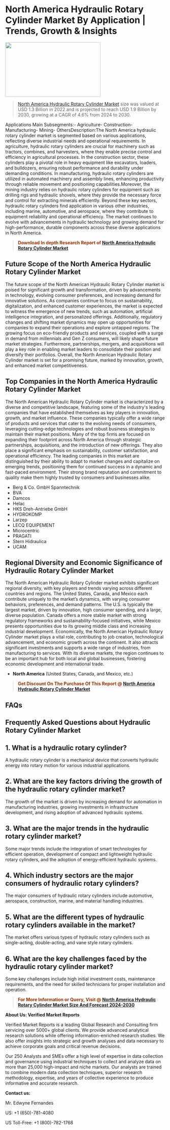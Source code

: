 <p><h1>North America Hydraulic Rotary Cylinder Market By Application | Trends, Growth & Insights</h1><p><img class="aligncenter size-medium wp-image-105565" src="https://ffe5etoiles.com/wp-content/uploads/2025/01/MST7-300x171.png" alt="" width="300" height="171" /></p><blockquote><p><a href="https://www.verifiedmarketreports.com/download-sample/?rid=496932&utm_source=Github-NA&utm_medium=377" target="_blank">North America Hydraulic Rotary Cylinder Market</a> size was valued at USD 1.3 Billion in 2022 and is projected to reach USD 1.9 Billion by 2030, growing at a CAGR of 4.6% from 2024 to 2030.</p></blockquote>Applications Main Subsegments:- Agriculture- Construction- Manufacturing- Mining- OthersDescription:The North America hydraulic rotary cylinder market is segmented based on various applications, reflecting diverse industrial needs and operational requirements. In agriculture, hydraulic rotary cylinders are crucial for machinery such as tractors, combines, and harvesters, where they enable precise control and efficiency in agricultural processes. In the construction sector, these cylinders play a pivotal role in heavy equipment like excavators, loaders, and bulldozers, ensuring robust performance and durability under demanding conditions. In manufacturing, hydraulic rotary cylinders are utilized in automated machinery and assembly lines, enhancing productivity through reliable movement and positioning capabilities.Moreover, the mining industry relies on hydraulic rotary cylinders for equipment such as drilling rigs and hydraulic shovels, where they provide the necessary force and control for extracting minerals efficiently. Beyond these key sectors, hydraulic rotary cylinders find application in various other industries, including marine, automotive, and aerospace, where they contribute to equipment reliability and operational efficiency. The market continues to evolve with advancements in hydraulic technology and growing demand for high-performance, durable components across these diverse applications in North America.</p><blockquote><p><span style="color: #993300;"><strong>Download In depth Research Report of <a href="https://www.verifiedmarketreports.com/download-sample/?rid=496932&utm_source=Github-NA&utm_medium=377">North America Hydraulic Rotary Cylinder Market</a></strong></span></p></blockquote><h2>Future Scope of the North America Hydraulic Rotary Cylinder Market</h2><p>The future scope of the North American Hydraulic Rotary Cylinder market is poised for significant growth and transformation, driven by advancements in technology, evolving consumer preferences, and increasing demand for innovative solutions. As companies continue to focus on sustainability, digitalization, and enhanced customer experiences, the market is expected to witness the emergence of new trends, such as automation, artificial intelligence integration, and personalized offerings. Additionally, regulatory changes and shifting market dynamics may open up opportunities for companies to expand their operations and explore untapped regions. The growing focus on eco-friendly products and services, coupled with a surge in demand from millennials and Gen Z consumers, will likely shape future market strategies. Furthermore, partnerships, mergers, and acquisitions will play a key role in enabling market leaders to consolidate their position and diversify their portfolios. Overall, the North American Hydraulic Rotary Cylinder market is set for a promising future, marked by innovation, growth, and enhanced market competitiveness.</p><h2>Top Companies in the North America Hydraulic Rotary Cylinder Market</h2><p>The North American Hydraulic Rotary Cylinder market is characterized by a diverse and competitive landscape, featuring some of the industry's leading companies that have established themselves as key players in innovation, growth, and market influence. These companies typically offer a wide range of products and services that cater to the evolving needs of consumers, leveraging cutting-edge technologies and robust business strategies to maintain their market positions. Many of the top firms are focused on expanding their footprint across North America through strategic partnerships, acquisitions, and the introduction of new offerings. They also place a significant emphasis on sustainability, customer satisfaction, and operational efficiency. The leading companies in this market are distinguished by their ability to adapt to market changes and capitalize on emerging trends, positioning them for continued success in a dynamic and fast-paced environment. Their strong brand reputation and commitment to quality make them highly trusted by consumers and businesses alike.</p><p><ul><li>Berg & Co. GmbH Spanntechnik </li><li> BVA </li><li> Damcos </li><li> Helac </li><li> HKS Dreh-Antriebe GmbH </li><li> HYDROKOMP </li><li> Larzep </li><li> LECQ EQUIPEMENT </li><li> Microcentric </li><li> PRAGATI </li><li> Stern Hidraulica </li><li> UCAM</li></ul></p><h2>Regional Diversity and Economic Significance of Hydraulic Rotary Cylinder Market</h2><p>The North American Hydraulic Rotary Cylinder market exhibits significant regional diversity, with key players and trends varying across different countries and regions. The United States, Canada, and Mexico each contribute uniquely to the market’s dynamics, with varying consumer behaviors, preferences, and demand patterns. The U.S. is typically the largest market, driven by innovation, high consumer spending, and a large, diverse population. Canada offers a more stable market with strong regulatory frameworks and sustainability-focused initiatives, while Mexico presents opportunities due to its growing middle class and increasing industrial development. Economically, the North American Hydraulic Rotary Cylinder market plays a vital role, contributing to job creation, technological advancement, and economic growth across the continent. It also attracts significant investments and supports a wide range of industries, from manufacturing to services. With its diverse markets, the region continues to be an important hub for both local and global businesses, fostering economic development and international trade.</p><ul> <li><strong>North America</strong> (United States, Canada, and Mexico, etc.)</li></ul><blockquote><p><span style="color: #993300;"><strong>Get Discount On The Purchase Of This Report @ <a href="https://www.verifiedmarketreports.com/ask-for-discount/?rid=496932&utm_source=Github-NA&utm_medium=377">North America Hydraulic Rotary Cylinder Market</a></strong></span></p></blockquote><h2>FAQs</h2><p><h2>Frequently Asked Questions about Hydraulic Rotary Cylinder Market</h1><h2>1. What is a hydraulic rotary cylinder?</div><div></h2><p>A hydraulic rotary cylinder is a mechanical device that converts hydraulic energy into rotary motion for various industrial applications.</p><h2>2. What are the key factors driving the growth of the hydraulic rotary cylinder market?</div><div></h2><p>The growth of the market is driven by increasing demand for automation in manufacturing industries, growing investments in infrastructure development, and rising adoption of advanced hydraulic systems.</p><h2>3. What are the major trends in the hydraulic rotary cylinder market?</div><div></h2><p>Some major trends include the integration of smart technologies for efficient operation, development of compact and lightweight hydraulic rotary cylinders, and the adoption of energy-efficient hydraulic systems.</p><h2>4. Which industry sectors are the major consumers of hydraulic rotary cylinders?</div><div></h2><p>The major consumers of hydraulic rotary cylinders include automotive, aerospace, construction, marine, and material handling industries.</p><h2>5. What are the different types of hydraulic rotary cylinders available in the market?</div><div></h2><p>The market offers various types of hydraulic rotary cylinders such as single-acting, double-acting, and vane style rotary cylinders.</p><h2>6. What are the key challenges faced by the hydraulic rotary cylinder market?</div><div></h2><p>Some key challenges include high initial investment costs, maintenance requirements, and the need for skilled technicians for proper installation and operation.</p><!-- Add more FAQs and answers as needed --></body></html></p><blockquote><p><span style="color: #993300;"><strong>For More Information or Query, Visit @ <a href="https://www.verifiedmarketreports.com/product/hydraulic-rotary-cylinder-market/">North America Hydraulic Rotary Cylinder Market Size And Forecast 2024-2030</a></strong></span></p></blockquote><p><strong>About Us: Verified Market Reports</strong></p><p>Verified Market Reports is a leading Global Research and Consulting firm servicing over 5000+ global clients. We provide advanced analytical research solutions while offering information-enriched research studies. We also offer insights into strategic and growth analyses and data necessary to achieve corporate goals and critical revenue decisions.</p><p>Our 250 Analysts and SMEs offer a high level of expertise in data collection and governance using industrial techniques to collect and analyze data on more than 25,000 high-impact and niche markets. Our analysts are trained to combine modern data collection techniques, superior research methodology, expertise, and years of collective experience to produce informative and accurate research.</p><p><strong>Contact us:</strong></p><p>Mr. Edwyne Fernandes</p><p>US: +1 (650)-781-4080</p><p>US Toll-Free: +1 (800)-782-1768</p>
